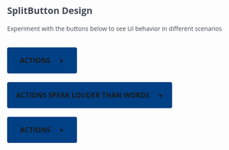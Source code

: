 <!DOCTYPE html>
<html>
<head>
    <meta name="viewport" content="width=device-width, initial-scale=1">
</head>
<style>
@charset "UTF-8";
@font-face{
    font-family: 'interstate';
	  src: url('Interstate-Light.otf'); 
    font-weight:light;
}
@font-face{
    font-family: 'interstate';
    src: url('Interstate-Bold.otf');
    font-weight:bold;
}
body{
    font-family:'Open Sans';
    color:#414a56;
    display:inline-block;
}
.dropbtn {
  background-color: #014085;
  color: white;
  padding: 0px 20px;
  font-family:'Open Sans';
  font-size: 16px;
  font-weight:bold;
  border: none;
  border-radius:4px;
  text-transform:uppercase; 
  cursor:pointer;
  margin:0;
  min-width:160px;
  max-width:500px;
  display:table-cell;
  min-height:60px;

}
.dropbtn a{
    padding: 0px 0px 15px 0px;
    font-size: 16px;
    
}
.dropdown {
  position: relative;
  display: inline-block;
  margin-top:20px;
}
.dropdown-content {
  display: none;
  position: absolute;
  background-color: #ffffff;
  min-width:100%;
  box-shadow: 0px 8px 16px 0px rgba(0,0,0,0.2);
  z-index: 1;
  border: 1px solid lightgrey;
  border-radius:0px 0px 4px 4px;
  padding:6px 0px;
  top:56px;
}
.dropdown-content a {
  padding: 10px 16px;
  text-decoration: none;
  display: block;
  font-family:'Open Sans';
  color: #4C4C4C;
}
.dropdown-content img{
    width: 16px;
    padding-right: 10px;
    filter: grayscale(100%);
}
.dropdown-content a:hover {
    background-color: #F2F5F9;
    color:#014085;
}
.dropdown-content a:hover img {background-color:#F2F5F9; filter:grayscale(0%);}
.dropdown-content img:hover {background-color:#B1DFF0;}
.dropdown:hover .dropdown-content {display: block;}

.dropdown:hover .dropbtn {background-color: #003772;}
</style>
</head>
<body>

<h2>SplitButton Design</h2>
<p>Experiment with the buttons below to see UI behavior in different scenarios</p>

<div class="dropdown">
    <button class="dropbtn">
      <a>actions</a>
      <a style="font-size:13px;padding-left:15px;">▼</a>
    </button>
  <div class="dropdown-content">
    <a href="#"><img src="Edit.png">Edit</a>
    <a href="#"><img src="NewVersion.png">New Version</a>
    <a href="#"><img src="Trash.png">Delete</a>
  </div>
</div>

<div class="dropdown">
    <button class="dropbtn">
      <a>actions speak louder than words</a>
      <a style="font-size:13px;padding-left:15px;">▼</a>
    </button>
  <div class="dropdown-content">
    <a href="#"><img src="Edit.png">Edit</a>
    <a href="#"><img src="NewVersion.png">New Version</a>
    <a href="#"><img src="Trash.png">Delete</a>
  </div>
</div>

<div class="dropdown">
    <button class="dropbtn">
      <a>actions</a>
      <a style="font-size:13px;padding-left:15px;">▼</a>
    </button>
  <div class="dropdown-content">
    <a href="#"><img src="Edit.png">Edit every field in the database with one click</a>
    <a href="#"><img src="NewVersion.png">New Version</a>
    <a href="#"><img src="Trash.png">Delete</a>
  </div>
</div>
</body>
</html>

